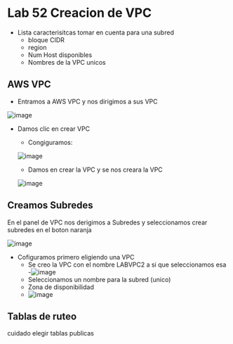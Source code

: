 # Lab 52 Creacion de VPC


- Lista caracterisitcas  tomar en cuenta para una subred
  - bloque CIDR
  - region
  - Num Host disponibles
  - Nombres de la VPC unicos

## AWS VPC 

- Entramos a AWS VPC y nos dirigimos a sus VPC

![image](https://user-images.githubusercontent.com/42829215/166298607-bc8b0692-1342-4808-9cc2-40ca0af9aad6.png)


- Damos clic en crear VPC 
  - Congiguramos:
   
  ![image](https://user-images.githubusercontent.com/42829215/166299382-874f0aff-dfdd-4146-9040-083aa28919c5.png)

  - Damos en crear la VPC y se nos creara la VPC 
  
  ![image](https://user-images.githubusercontent.com/42829215/166299556-9bb956eb-a420-44ea-bfef-a9778fd92632.png)
  
## Creamos Subredes
En el panel de VPC nos derigimos a Subredes y seleccionamos crear subredes en el boton naranja

![image](https://user-images.githubusercontent.com/42829215/166299902-b7fa553a-2347-41a7-909c-0392d91ca473.png)

- Cofiguramos primero eligiendo una VPC
  - Se creo la VPC con el nombre LABVPC2 a si que seleccionamos esa
    -![image](https://user-images.githubusercontent.com/42829215/166300354-1cd9fecf-0cc2-4b81-ace3-9e4d186bacc2.png)
  - Seleccionamos un nombre para la subred (unico)
  - Zona de disponibilidad
  - ![image](https://user-images.githubusercontent.com/42829215/166301371-7b726b21-4345-42b3-b0fe-13a8e43ffad0.png)

## Tablas de ruteo
  cuidado elegir tablas publicas
